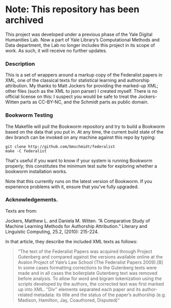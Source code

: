 # Note: This repository has been archived
This project was developed under a previous phase of the Yale Digital Humanities Lab. Now a part of Yale Library’s Computational Methods and Data department, the Lab no longer includes this project in its scope of work. As such, it will receive no further updates.

### Description

This is a set of wrappers around a markup copy of the Federalist papers in XML, one of the classical texts for statistical learning and authorship attribution. My thanks to Matt Jockers for providing the marked-up XML; other files (such as the XML to json parser) I created myself. There is no official license on this: I suspect you would be safe to treat the Jockers-Witten parts as CC-BY-NC, and the Schmidt parts as public domain.

### Bookworm Testing

The Makefile will pull the Bookworm repository and try to build a Bookworm based on the data that you put in.
At any time, the current build state of the dev branch can be invoked on any machine against this repo by typing:

``` {sh}
git clone http://github.com/bmschmidt/federalist
make -C federalist
```

That's useful if you want to know if your system is running Bookworm properly; this constitutes the minimum test suite for exploring whether a bookworm installation works.

Note that this currently runs on the latest version of Bookworm. If you experience problems with it, ensure that you've fully upgraded.

### Acknowledgements.

Texts are from:

Jockers, Matthew L. and Daniela M. Witten. “A Comparative Study of Machine Learning Methods for Authorship Attribution.” Literary and Linguistic Computing, 25.2, (2010): 215-224.

In that article, they describe the included XML texts as follows:

> "The text of the Federalist Papers was acquired
> through Project Gutenberg and compared against
> the versions available online at the Avalon Project
> of Yale’s Law School (The Federalist Papers 2009).[8]
> In some cases formatting corrections to the
> Gutenberg texts were made and in all cases the
> boilerplate Gutenberg text was removed before analysis.
> To allow for word and bigram tokenization
> using the scripts developed by the authors, the
> corrected text was first marked up into XML.
> ‘‘Div’’ elements separated each paper and its
> author-related metadata: its title and the status of
> the paper’s authorship (e.g. Madison, Hamilton,
> Jay, Coauthored, Disputed)"
